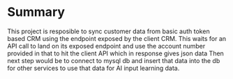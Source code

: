# Summary 
This project is resposible to sync customer data from basic auth token based CRM using the endpoint exposed by the client CRM. 
This waits for an API call to land on its exposed endpoint and use the account number provided in that to hit the client API which in response gives json data 
Then next step would be to connect to mysql db and insert that data into the db for other services to use that data for AI input learning data.
